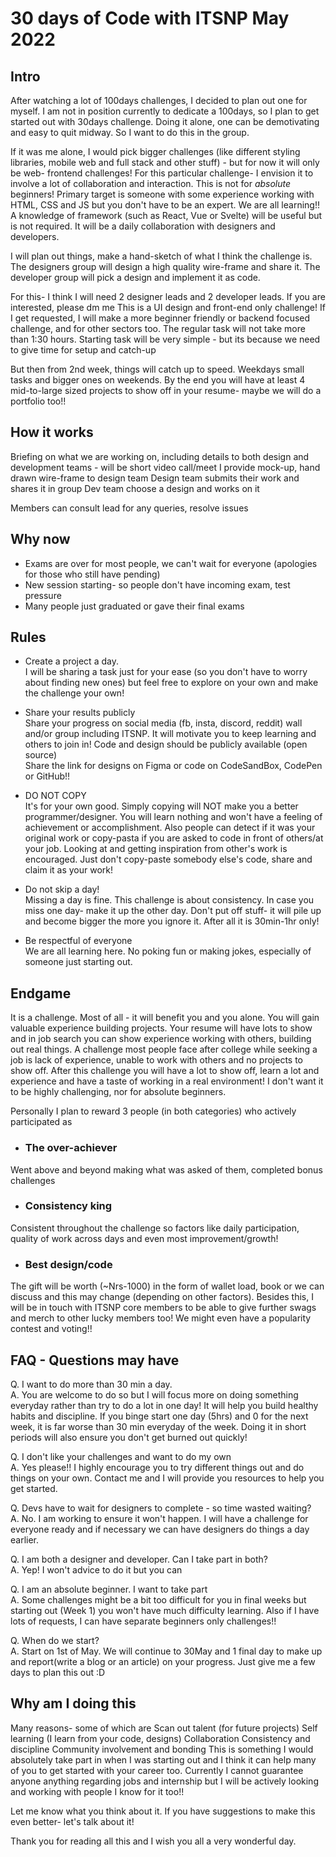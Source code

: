 # 30 days of Code with ITSNP May 2022

## Intro
After watching a lot of 100days challenges, I decided to plan out one for myself.
I am not in position currently to dedicate a 100days, so I plan to get started out with 30days challenge.
Doing it alone, one can be demotivating and easy to quit midway. So I want to do this in the group.
 
If it was me alone, I would pick bigger challenges (like different styling libraries, mobile web and full stack and other stuff) - but for now it will only be web- frontend challenges!
For this particular challenge- I envision it to involve a lot of collaboration and interaction.
This is not for *absolute* beginners! Primary target is someone with some experience working with HTML, CSS and JS but you don't have to be an expert. We are all learning!!
A knowledge of framework  (such as React, Vue or Svelte) will be useful but is not required.
It will be a daily collaboration with designers and developers.
 
I will plan out things, make a hand-sketch of what I think the challenge is.
The designers group will design a high quality wire-frame and share it.
The developer group will pick a design and implement it as code.
 
For this- I think I will need 2 designer leads and 2 developer leads. If you are interested, please dm me
This is a UI design and front-end only challenge!
If I get requested, I will make a more beginner friendly or backend focused challenge, and for other sectors too.
The regular task will not take more than 1:30 hours.
Starting task will be very simple - but its because we need to give time for setup and catch-up
 
But then from 2nd week, things will catch up to speed.
Weekdays small tasks and bigger ones on weekends.
By the end you will have at least 4 mid-to-large sized projects to show off in your resume- maybe we will do a portfolio too!!
 
## How it works
Briefing on what we are working on, including details to both design and development teams - will be short video call/meet
I provide mock-up, hand drawn wire-frame to design team
Design team submits their work and shares it in group
Dev team choose a design and works on it

Members can consult lead for any queries, resolve issues
 
## Why now
- Exams are over for most people, we can't wait for everyone (apologies for those who still have pending)
- New session starting- so people don't have incoming exam, test pressure
- Many people just graduated or gave their final exams
 
## Rules
- Create a project a day.<br>
 I will be sharing a task just for your ease (so you don't have to worry about finding new ones) but feel free to explore on your own and make the challenge your own!

- Share your results publicly<br>
 Share your progress on social media (fb, insta, discord, reddit) wall and/or group including ITSNP. It will motivate you to keep learning and others to join in!
 Code and design should be publicly available (open source)<br>
 Share the link for designs on Figma or code on CodeSandBox, CodePen or GitHub!!

- DO NOT COPY<br>
 It's for your own good. Simply copying will NOT make you a better programmer/designer. You will learn nothing and won't have a feeling of achievement or accomplishment.
 Also people can detect if it was your original work or copy-pasta if you are asked to code in front of others/at your job.
Looking at and getting inspiration from other's work is encouraged. Just don't copy-paste somebody else's code, share and claim it as your work!

- Do not skip a day!<br>
 Missing a day is fine. This challenge is about consistency. In case you miss one day- make it up the other day. Don't put off stuff- it will pile up and become bigger the more you ignore it. After all it is 30min-1hr only!

- Be respectful of everyone<br>
 We are all learning here. No poking fun or making jokes, especially of someone just starting out.
 
## Endgame
It is a challenge. Most of all - it will benefit you and you alone. You will gain valuable experience building projects.
Your resume will have lots to show and in job search you can show experience working with others, building out real things.
A challenge most people face after college while seeking a job is lack of experience, unable to work with others and no projects to show off.
After this challenge you will have a lot to show off, learn a lot and experience and have a taste of working in a real environment!
I don't want it to be highly challenging, nor for absolute beginners.
 
Personally I plan to reward 3 people (in both categories) who actively participated as
- ### The over-achiever
 Went above and beyond making what was asked of them, completed bonus challenges
- ### Consistency king
Consistent throughout the challenge so factors like daily participation, quality of work across days and even most improvement/growth!
- ### Best design/code
The gift will be worth (~Nrs-1000) in the form of wallet load, book or we can discuss and this may change (depending on other factors).
Besides this, I will be in touch with ITSNP core members to be able to give further swags and merch to other lucky members too!
We might even have a popularity contest and voting!!
 
 
## FAQ - Questions may have
Q. I want to do more than 30 min a day.<br>
A. You are welcome to do so but I will focus more on doing something everyday rather than try to do a lot in one day!
It will help you build healthy habits and discipline.
If you binge start one day (5hrs) and 0 for the next week, it is far worse than 30 min everyday of the week.
Doing it in short periods will also ensure you don't get burned out quickly!

Q. I don't like your challenges and want to do my own <br>
A. Yes please!! I highly encourage you to try different things out and do things on your own. Contact me and I will provide you resources to help you get started.

Q. Devs have to wait for designers to complete - so time wasted waiting?<br>
A. No. I am working to ensure it won't happen. I will have a challenge for everyone ready and if necessary we can have designers do things a day earlier.

Q. I am both a designer and developer. Can I take part in both?<br>
A. Yep! I won't advice to do it but you can

Q. I am an absolute beginner. I want to take part<br>
A. Some challenges might be a bit too difficult for you in final weeks but starting out (Week 1) you won't have much difficulty learning.
Also if I have lots of requests, I can have separate beginners only challenges!!

Q. When do we start?<br>
A. Start on 1st of May. We will continue to 30May and 1 final day to make up and report(write a blog or an article) on your progress.
Just give me a few days to plan this out :D
 
## Why am I doing this
Many reasons- some of which are
Scan out talent (for future projects)
Self learning (I learn from your code, designs)
Collaboration
Consistency and discipline
Community involvement and bonding
This is something I would absolutely take part in when I was starting out and I think it can help many of you to get started with your career too.
Currently I cannot guarantee anyone anything regarding jobs and internship but I will be actively looking and working with people I know for it too!!


Let me know what you think about it. If you have suggestions to make this even better- let's talk about it!

Thank you for reading all this and I wish you all a very wonderful day.

